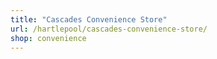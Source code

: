 ```yaml
---
title: "Cascades Convenience Store"
url: /hartlepool/cascades-convenience-store/
shop: convenience
---
```

